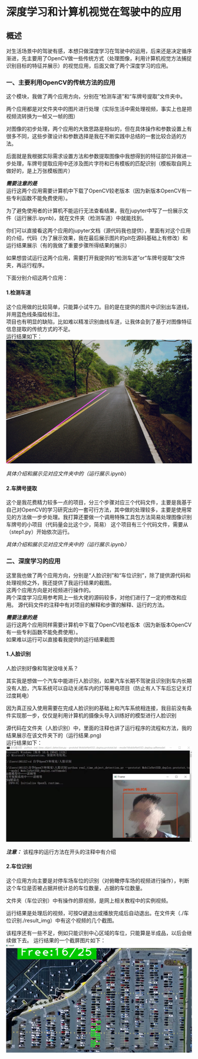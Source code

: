 # 深度学习和计算机视觉在驾驶中的应用

## 概述

对生活场景中的驾驶有感，本想只做深度学习在驾驶中的运用，后来还是决定循序渐进，先主要用了OpenCV做一些传统方式（处理图像，利用计算机视觉方法捕捉识别目标的特征并展示）的视觉应用，后面又做了两个深度学习的应用。  

### 一、主要利用OpenCV的传统方法的应用
这个模块，我做了两个应用方向，分别在“检测车道”和“车牌号提取”文件夹中。   

两个应用都是对文件夹中的图片进行处理（实际生活中需处理视频，事实上也是把视频流转换为一帧又一帧的图）   

对图像的初步处理，两个应用的大致思路是相似的，但在具体操作和参数设置上有很多不同，这些步骤设计和参数选择是我在不断实践中总结的一套比较合适的方法。  

后面就是我根据实际需求设置方法和参数提取图像中我想得到的特征部位并做进一步处理，车牌号提取应用中还涉及图片字符和已有模板的匹配识别（模板取自网上做好的，是上万张模板图片）  

***需要注意的是***  
运行这两个应用需要计算机中下载了OpenCV较老版本（因为新版本OpenCV有一些专利函数不能免费使用）。  

为了避免使用者的计算机不能运行无法查看结果，我在jupyter中写了一份展示文件（运行展示.ipynb)，就在文件夹（检测车道）中就能找到。   

你们可以直接看这两个应用的jupyter文档（源代码我也提供），里面有对这个应用的介绍，代码（为了展示效果，我在最后展示图片的plt在源码基础上有修改）和运行结果展示（有的我做了重要步骤所得结果的展示）   

如果想尝试运行这两个应用，需要打开我提供的“检测车道”or“车牌号提取”文件夹，再运行程序。  

下面分别介绍这两个应用：  
#### 1.检测车道
这个应用做的比较简单，只能算小试牛刀。目的是在提供的图片中识别出车道线，并用蓝色线条描绘标注。  
项目也有明显的缺陷，比如难以精准识别曲线车道，让我体会到了基于对图像特征信息提取的传统方式的不足。  
运行结果如下：  
![avatar](./检测车道/result_img/test.jpg)

*具体介绍和展示见对应文件夹中的（运行展示.ipynb*）
#### 2.车牌号提取
这个是我花费精力较多一点的项目，分三个步骤对应三个代码文件，主要是我基于自己对OpenCV的学习研究出的一套可行方法，其中做的处理较多，主要是使用常见的方法做一步步处理。我打算还要做一个调用特殊工具包方法简易处理图像识别车牌号的小项目（代码量会比这个少，简易）
这个项目有三个代码文件，需要从（step1.py）开始依次运行。  

*具体介绍和展示见对应文件夹中的（运行展示.ipynb）*
### 二、深度学习的应用
这里我也做了两个应用方向，分别是“人脸识别”和“车位识别”，除了提供源代码和处理视频之外，我还提供了我运行结果的截图。  
这两个应用方向是对视频进行操作的。    
两个深度学习应用参考网上一些大佬的源码较多，对他们进行了一定的修改和应用。
源代码文件的注释中有对项目的解释和步骤的解释、运行的方法。

***需要注意的是***  
运行这两个应用同样需要计算机中下载了OpenCV较老版本（因为新版本OpenCV有一些专利函数不能免费使用）。  
如果难以运行可以直接看我提供的运行结果截图    
   
#### 1.人脸识别
人脸识别好像和驾驶没啥关系？ 

其实我是想做一个汽车中能进行人脸识别，如果汽车长期不驾驶且识别到车内长期没有人脸，汽车系统可以自动关闭车内的灯等用电项目（防止有人下车后忘记关灯过度耗电）  

因为真正投入使用需要在完成人脸识别的基础上和汽车系统相连接，我目前没有条件实现那一步，仅仅是利用计算机的摄像头导入训练好的模型进行人脸识别   

源代码在文件夹（人脸识别）中，里面的注释也讲了运行程序的流程和方法，我的结果展示在该文件夹下的（运行结果.png)  
运行结果如下：  
![avatar](./人脸识别/运行结果.jpg)

***注意：***
该程序的运行方法在开头的注释中有介绍  

#### 2.车位识别
这个应用方向主要是对停车场车位的识别（对俯瞰停车场的视频进行操作），判断这个车位是否被占据并统计总的车位数量，占据的车位数量。  

文件夹（车位识别）中有操作的原视频，是网上相关教程中的实例视频。 

运行结果是处理后的视频，可按Q键退出或播放完成后自动退出。在文件夹（./车位识别./result_img）中有这个视频的几个截图。  

该程序还有一些不足，例如只能识别中心区域的车位，只能算是半成品，以后会继续做下去。
运行结果的一个截屏图片如下：  
![avatar](./车位识别/result_img/result1.png)
